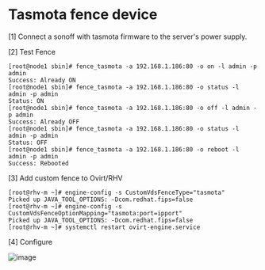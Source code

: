 # Tasmota fence device

[1] Connect a sonoff with tasmota firmware to the server's power supply.

[2] Test Fence
```
[root@node1 sbin]# fence_tasmota -a 192.168.1.186:80 -o on -l admin -p admin
Success: Already ON
[root@node1 sbin]# fence_tasmota -a 192.168.1.186:80 -o status -l admin -p admin
Status: ON
[root@node1 sbin]# fence_tasmota -a 192.168.1.186:80 -o off -l admin -p admin
Success: Already OFF
[root@node1 sbin]# fence_tasmota -a 192.168.1.186:80 -o status -l admin -p admin
Status: OFF
[root@node1 sbin]# fence_tasmota -a 192.168.1.186:80 -o reboot -l admin -p admin
Success: Rebooted
```

[3] Add custom fence to Ovirt/RHV
```
[root@rhv-m ~]# engine-config -s CustomVdsFenceType="tasmota"
Picked up JAVA_TOOL_OPTIONS: -Dcom.redhat.fips=false
[root@rhv-m ~]# engine-config -s CustomVdsFenceOptionMapping="tasmota:port=ipport"
Picked up JAVA_TOOL_OPTIONS: -Dcom.redhat.fips=false
[root@rhv-m ~]# systemctl restart ovirt-engine.service
```

[4] Configure

![image](https://user-images.githubusercontent.com/5707570/156444582-f3ba2141-a109-456b-8b93-6d3c5fb7065b.png)
